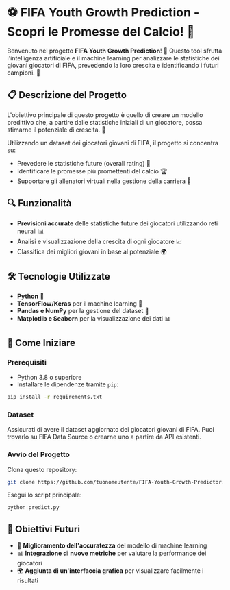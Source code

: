# ⚽ FIFA Youth Growth Prediction - Scopri le Promesse del Calcio! 🧠

Benvenuto nel progetto **FIFA Youth Growth Prediction**! 🚀 Questo tool sfrutta l'intelligenza artificiale e il machine learning per analizzare le statistiche dei giovani giocatori di FIFA, prevedendo la loro crescita e identificando i futuri campioni. 🌟


## 📋 Descrizione del Progetto

L'obiettivo principale di questo progetto è quello di creare un modello predittivo che, a partire dalle statistiche iniziali di un giocatore, possa stimarne il potenziale di crescita. 💪

Utilizzando un dataset dei giocatori giovani di FIFA, il progetto si concentra su:

- Prevedere le statistiche future (overall rating) 🎯
- Identificare le promesse più promettenti del calcio 🏆
- Supportare gli allenatori virtuali nella gestione della carriera 💼

## 🔍 Funzionalità

- **Previsioni accurate** delle statistiche future dei giocatori utilizzando reti neurali 📊
- Analisi e visualizzazione della crescita di ogni giocatore 📈
- Classifica dei migliori giovani in base al potenziale 🌍

## 🛠️ Tecnologie Utilizzate

- **Python** 🐍
- **TensorFlow/Keras** per il machine learning 🤖
- **Pandas e NumPy** per la gestione del dataset 📑
- **Matplotlib e Seaborn** per la visualizzazione dei dati 📊

## 🚀 Come Iniziare

### Prerequisiti

- Python 3.8 o superiore
- Installare le dipendenze tramite `pip`:

```bash
pip install -r requirements.txt
```

### Dataset
Assicurati di avere il dataset aggiornato dei giocatori giovani di FIFA. Puoi trovarlo su FIFA Data Source o crearne uno a partire da API esistenti.

### Avvio del Progetto
Clona questo repository:
```bash
git clone https://github.com/tuonomeutente/FIFA-Youth-Growth-Predictor.git
```

Esegui lo script principale:
```bash
python predict.py
```

## 🎯 Obiettivi Futuri

- 🧠 **Miglioramento dell'accuratezza** del modello di machine learning
- 📊 **Integrazione di nuove metriche** per valutare la performance dei giocatori
- 🌍 **Aggiunta di un'interfaccia grafica** per visualizzare facilmente i risultati

